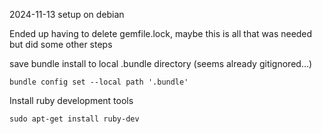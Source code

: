 2024-11-13 setup on debian

Ended up having to delete gemfile.lock, maybe this is all that was needed but did some other steps

save bundle install to local .bundle directory (seems already gitignored...)

`bundle config set --local path '.bundle'`

Install ruby development tools 

`sudo apt-get install ruby-dev`